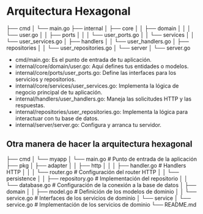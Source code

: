 # Arquitectura Hexagonal

├── cmd
│   └── main.go
├── internal
│   ├── core
│   │   ├── domain
│   │   │   └── user.go
│   │   ├── ports
│   │   │   └── user_ports.go
│   │   └── services
│   │       └── user_services.go
│   ├── handlers
│   │   └── user_handlers.go
│   ├── repositories
│   │   └── user_repositories.go
│   └── server
│       └── server.go

- cmd/main.go: Es el punto de entrada de tu aplicación.
- internal/core/domain/user.go: Aquí defines tus entidades o modelos.
- internal/core/ports/user_ports.go: Define las interfaces para los servicios y repositorios.
- internal/core/services/user_services.go: Implementa la lógica de negocio principal de tu aplicación.
- internal/handlers/user_handlers.go: Maneja las solicitudes HTTP y las respuestas.
- internal/repositories/user_repositories.go: Implementa la lógica para interactuar con tu base de datos.
- internal/server/server.go: Configura y arranca tu servidor.

## Otra manera de hacer la arquitectura hexagonal

├── cmd
│   └── myapp
│       └── main.go # Punto de entrada de la aplicación
├── pkg
│   ├── adapter
│   │   ├── http
│   │   │   ├── handler.go # Handlers HTTP
│   │   │   └── router.go # Configuración del router HTTP
│   │   └── persistence
│   │       ├── repository.go # Implementación del repositorio
│   │       └── database.go # Configuración de la conexión a la base de datos
│   ├── domain
│   │   ├── model.go # Definición de los modelos de dominio
│   │   └── service.go # Interfaces de los servicios de dominio
│   └── service
│       └── service.go # Implementación de los servicios de dominio
└── README.md

